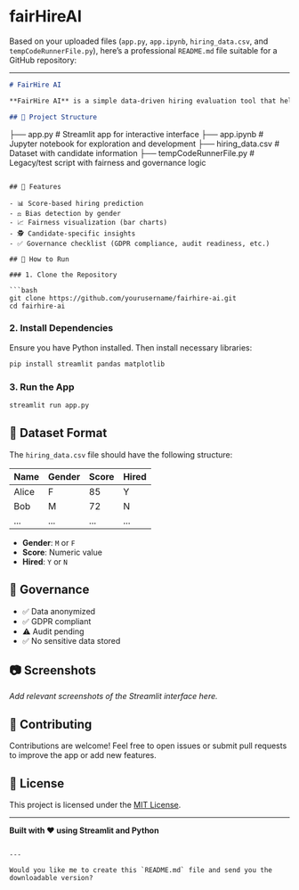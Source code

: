 # fairHireAI
Based on your uploaded files (`app.py`, `app.ipynb`, `hiring_data.csv`, and `tempCodeRunnerFile.py`), here’s a professional `README.md` file suitable for a GitHub repository:

---

```markdown
# FairHire AI

**FairHire AI** is a simple data-driven hiring evaluation tool that helps assess and visualize candidate selection fairness. It uses a CSV dataset to determine hiring decisions based on candidate scores, highlights potential gender bias, and provides governance insights to support ethical AI use in recruitment.

## 📂 Project Structure

```

├── app.py                  # Streamlit app for interactive interface
├── app.ipynb              # Jupyter notebook for exploration and development
├── hiring\_data.csv        # Dataset with candidate information
├── tempCodeRunnerFile.py  # Legacy/test script with fairness and governance logic

````

## 🧠 Features

- 📊 Score-based hiring prediction
- ⚖️ Bias detection by gender
- 📈 Fairness visualization (bar charts)
- 🕵️ Candidate-specific insights
- ✅ Governance checklist (GDPR compliance, audit readiness, etc.)

## 🚀 How to Run

### 1. Clone the Repository

```bash
git clone https://github.com/yourusername/fairhire-ai.git
cd fairhire-ai
````

### 2. Install Dependencies

Ensure you have Python installed. Then install necessary libraries:

```bash
pip install streamlit pandas matplotlib
```

### 3. Run the App

```bash
streamlit run app.py
```

## 📝 Dataset Format

The `hiring_data.csv` file should have the following structure:

| Name  | Gender | Score | Hired |
| ----- | ------ | ----- | ----- |
| Alice | F      | 85    | Y     |
| Bob   | M      | 72    | N     |
| ...   | ...    | ...   | ...   |

* **Gender**: `M` or `F`
* **Score**: Numeric value
* **Hired**: `Y` or `N`

## 📌 Governance

* ✅ Data anonymized
* ✅ GDPR compliant
* ⚠️ Audit pending
* ✅ No sensitive data stored

## 📷 Screenshots

*Add relevant screenshots of the Streamlit interface here.*

## 🤝 Contributing

Contributions are welcome! Feel free to open issues or submit pull requests to improve the app or add new features.

## 📄 License

This project is licensed under the [MIT License](LICENSE).

---

**Built with ❤️ using Streamlit and Python**

```

---

Would you like me to create this `README.md` file and send you the downloadable version?
```
